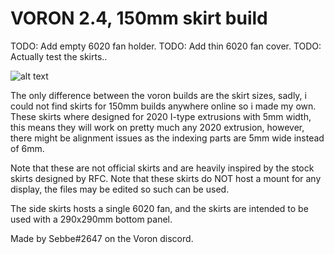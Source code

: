 
<h1> VORON 2.4, 150mm skirt build </h1>

TODO: Add empty 6020 fan holder. 
TODO: Add thin 6020 fan cover. 
TODO: Actually test the skirts.. 


![alt text](https://i.imgur.com/Vq2rnOL.png)



The only difference between the voron builds are the skirt sizes, sadly, i could not find skirts for 150mm builds anywhere online so i made my own. 
These skirts where designed for 2020 I-type extrusions with 5mm width, this means they will work on pretty much any 2020 extrusion, however, there might be alignment issues as the indexing parts are 5mm wide instead of 6mm.

Note that these are not official skirts and are heavily inspired by the stock skirts designed by RFC. 
Note that these skirts do NOT host a mount for any display, the files may be edited so such can be used. 

The side skirts hosts a single 6020 fan, and the skirts are intended to be used with a 290x290mm bottom panel. 

Made by Sebbe#2647 on the Voron discord. 
